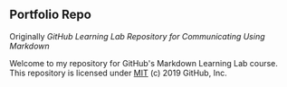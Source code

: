 ## Portfolio Repo
Originally *GitHub Learning Lab Repository for Communicating Using Markdown*

Welcome to my repository for GitHub's Markdown Learning Lab course. 
This repository is licensed under [MIT](../LICENSE) (c) 2019 GitHub, Inc.
